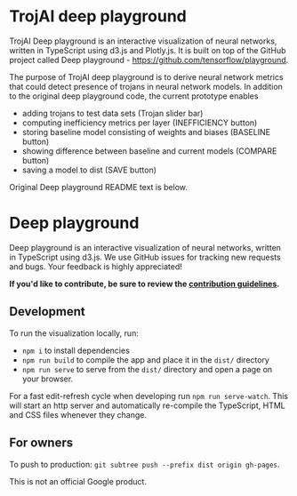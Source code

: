 # TrojAI deep playground

TrojAI Deep playground is an interactive visualization of neural networks, written in
TypeScript using d3.js and Plotly.js. It is built on top of the GitHub project
called Deep playground - https://github.com/tensorflow/playground.

The  purpose of TrojAI deep playground is to derive neural network metrics
that could detect presence of trojans in neural network models. In addition to the original 
deep playground code, the current prototype enables 
- adding trojans to test data sets (Trojan slider bar)
- computing inefficiency metrics per layer (INEFFICIENCY button)
- storing baseline model consisting of weights and biases (BASELINE button)
- showing difference between baseline and current models (COMPARE button)
- saving a model to dist (SAVE button)

Original Deep playground README text is below.

# Deep playground
Deep playground is an interactive visualization of neural networks, written in TypeScript using d3.js. We use GitHub issues for tracking new requests and bugs. Your feedback is highly appreciated!

**If you'd like to contribute, be sure to review the [contribution guidelines](CONTRIBUTING.md).**

## Development

To run the visualization locally, run:
- `npm i` to install dependencies
- `npm run build` to compile the app and place it in the `dist/` directory
- `npm run serve` to serve from the `dist/` directory and open a page on your browser.

For a fast edit-refresh cycle when developing run `npm run serve-watch`.
This will start an http server and automatically re-compile the TypeScript,
HTML and CSS files whenever they change.

## For owners
To push to production: `git subtree push --prefix dist origin gh-pages`.

This is not an official Google product.
